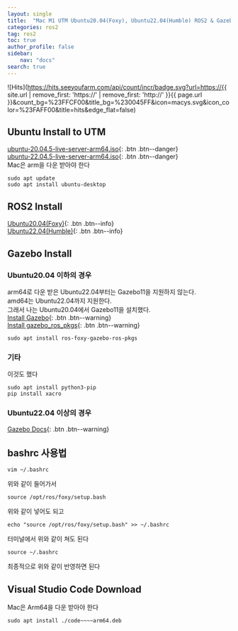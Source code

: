 ```yaml
---
layout: single
title:  "Mac M1 UTM Ubuntu20.04(Foxy), Ubuntu22.04(Humble) ROS2 & Gazebo Install"
categories: ros2
tag: ros2
toc: true
author_profile: false
sidebar:
    nav: "docs"
search: true
---
```


![Hits](https://hits.seeyoufarm.com/api/count/incr/badge.svg?url=https://{{ site.url | remove_first: 'https://' | remove_first: 'http://' }}{{ page.url }}&count_bg=%23FFCF00&title_bg=%230045FF&icon=macys.svg&icon_color=%23FAFF00&title=hits&edge_flat=false)

## Ubuntu Install to UTM  
[ubuntu-20.04.5-live-server-arm64.iso](https://cdimage.ubuntu.com/releases/focal/release/){: .btn .btn--danger}  
[ubuntu-22.04.5-live-server-arm64.iso](https://cdimage.ubuntu.com/releases/jammy/release/){: .btn .btn--danger}  
Mac은 arm을 다운 받아야 한다  

```
sudo apt update
sudo apt install ubuntu-desktop
```  

## ROS2 Install  
[Ubuntu20.04(Foxy)](https://docs.ros.org/en/foxy/Installation.html){: .btn .btn--info}  
[Ubuntu22.04(Humble)](https://docs.ros.org/en/humble/index.html){: .btn .btn--info}  

## Gazebo Install  

### Ubuntu20.04 이하의 경우  
arm64로 다운 받은 Ubuntu22.04부터는 Gazebo11을 지원하지 않는다.  
amd64는 Ubuntu22.04까지 지원한다.  
그래서 나는 Ubuntu20.04에서 Gazebo11을 설치했다.  
[Install Gazebo](https://classic.gazebosim.org/tutorials?tut=install_ubuntu){: .btn .btn--warning}  
[Install gazebo_ros_pkgs](https://classic.gazebosim.org/tutorials?tut=ros2_installing&cat=connect_ros){: .btn .btn--warning}  
```
sudo apt install ros-foxy-gazebo-ros-pkgs
```  

### 기타  
이것도 했다  
```
sudo apt install python3-pip
pip install xacro
```  

### Ubuntu22.04 이상의 경우  
[Gazebo Docs](https://gazebosim.org/docs/fortress/getstarted/){: .btn .btn--warning}  

## bashrc 사용법  

```
vim ~/.bashrc
```  
위와 같이 들어가서  

```
source /opt/ros/foxy/setup.bash
```  
위와 같이 넣어도 되고  

```
echo "source /opt/ros/foxy/setup.bash" >> ~/.bashrc
```  
터미널에서 위와 같이 쳐도 된다  

```
source ~/.bashrc
```  
최종적으로 위와 같이 반영하면 된다  

## Visual Studio Code Download  
Mac은 Arm64을 다운 받아야 한다  
```
sudo apt install ./code~~~~arm64.deb
```  